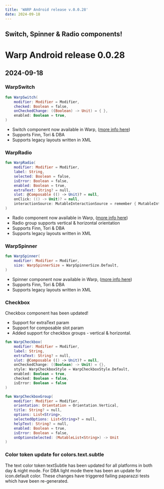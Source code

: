 ```yaml
---
title: 'WARP Android release v.0.0.28'
date: 2024-09-18
---
```


Switch, Spinner & Radio components!
---

# Warp Android release 0.0.28

## 2024-09-18

### WarpSwitch
```kotlin example
fun WarpSwitch(
    modifier: Modifier = Modifier,
    checked: Boolean = false,
    onCheckedChange: ((Boolean) -> Unit) = { },
    enabled: Boolean = true,
)
```

* Switch component now available in Warp, ([more info here](https://warp-ds.github.io/tech-docs/components/switch/))
* Supports Finn, Tori & DBA
* Supports legacy layouts written in XML

### WarpRadio
```kotlin example
fun WarpRadio(
    modifier: Modifier = Modifier,
    label: String,
    selected: Boolean = false,
    isError: Boolean = false,
    enabled: Boolean = true,
    extraText: String? = null,
    slot: @Composable (() -> Unit)? = null,
    onClick: (() -> Unit)? = null,
    interactionSource: MutableInteractionSource = remember { MutableInteractionSource() }
)
```
* Radio component now available in Warp, ([more info here](https://warp-ds.github.io/tech-docs/components/radio/))
* Radio group supports vertical & horizontal orientation
* Supports Finn, Tori & DBA
* Supports legacy layouts written in XML

### WarpSpinner
```kotlin example
fun WarpSpinner(
    modifier: Modifier = Modifier,
    size: WarpSpinnerSize = WarpSpinnerSize.Default,
)
```

* Spinner component now available in Warp, ([more info here](https://warp-ds.github.io/tech-docs/components/spinner/))
* Supports Finn, Tori & DBA
* Supports legacy layouts written in XML

### Checkbox
Checkbox component has been updated!
* Support for extraText param
* Support for composable slot param
* Added support for checkbox groups - vertical & horizontal.

```kotlin example
fun WarpCheckbox(
    modifier: Modifier = Modifier,
    label: String,
    extraText: String? = null,
    slot: @Composable (() -> Unit)? = null,
    onCheckedChange: ((Boolean) -> Unit) = {},
    style: WarpCheckboxStyle = WarpCheckboxStyle.Default,
    enabled: Boolean = true,
    checked: Boolean = false,
    isError: Boolean = false
)

fun WarpCheckboxGroup(
    modifier: Modifier = Modifier,
    orientation: Orientation = Orientation.Vertical,
    title: String? = null,
    options: List<String>,
    selectedOptions: List<String>? = null,
    helpText: String? = null,
    enabled: Boolean = true,
    isError: Boolean = false,
    onOptionsSelected: (MutableList<String>) -> Unit
)
```

### Color token update for colors.text.subtle

The text color token textSubtle has been updated for all platforms in both day & night mode.
For DBA light mode there has been an update for icon.default color.
These changes have triggered failing paparazzi tests which have been re-generated.